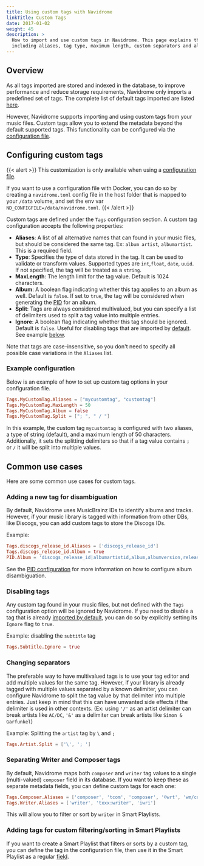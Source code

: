```yaml
---
title: Using custom tags with Navidrome
linkTitle: Custom Tags
date: 2017-01-02
weight: 45
description: >
  How to import and use custom tags in Navidrome. This page explains the available options to configure custom tags,
  including aliases, tag type, maximum length, custom separators and album-level settings.
---
```


## Overview

As all tags imported are stored and indexed in the database, to improve performance and reduce storage requirements, 
Navidrome only imports a predefined set of tags. The complete list of default tags imported are listed 
[here][mappings].

However, Navidrome supports importing and using custom tags from your music files. Custom tags allow you to extend the 
metadata beyond the default supported tags. This functionality can be configured via the [configuration file][config].

## Configuring custom tags

{{< alert >}}
This customization is only available when using a [configuration file](/docs/usage/configuration-options).

If you want to use a configuration file with Docker, you can do so by creating a `navidrome.toml` config file in the
host folder that is mapped to your `/data` volume, and set the env var `ND_CONFIGFILE=/data/navidrome.toml`.
{{< /alert >}}


Custom tags are defined under the `Tags` configuration section. A custom tag configuration accepts the following properties:

- **Aliases**: A list of all alternative names that can found in your music files, but should be considered the same tag. 
  Ex: `album artist`, `albumartist`. This is a required field.
- **Type**: Specifies the type of data stored in the tag. It can be used to validate or transform values. 
  Supported types are `int`,`float`, `date`, `uuid`. If not specified, the tag will be treated as a `string`.
- **MaxLength**: The length limit for the tag value. Default is 1024 characters.
- **Album**: A boolean flag indicating whether this tag applies to an album as well. Default is `false`. 
  If set to `true`, the tag will be considered when generating the [PID][pid] for an album.
- **Split**: Tags are always considered multivalued, but you can specify a list of delimiters used to split a tag value 
   into multiple entries.  
- **Ignore**: A boolean flag indicating whether this tag should be ignored. Default is `false`. Useful for disabling tags
  that are imported by [default][mappings]. See example [below](#disabling-tags).

Note that tags are case-insensitive, so you don't need to specify all possible case variations in the `Aliases` list.

### Example configuration
Below is an example of how to set up custom tag options in your configuration file.
```toml
Tags.MyCustomTag.Aliases = ["mycustomtag", "customtag"]
Tags.MyCustomTag.MaxLength = 50
Tags.MyCustomTag.Album = false
Tags.MyCustomTag.Split = ["; ", " / "]
```

In this example, the custom tag `mycustomtag` is configured with two aliases, a type of string (default), and a maximum 
length of 50 characters. Additionally, it sets the splitting delimiters so that if a tag value contains `; ` or ` / ` 
it will be split into multiple values.

## Common use cases

Here are some common use cases for custom tags.

### Adding a new tag for disambiguation
By default, Navidrome uses MusicBrainz IDs to identify albums and tracks. However, if your music library is tagged with 
information from other DBs, like Discogs, you can add custom tags to store the Discogs IDs.

Example:
```toml
Tags.discogs_release_id.Aliases = ['discogs_release_id']
Tags.discogs_release_id.Album = true
PID.Album = 'discogs_release_id|albumartistid,album,albumversion,releasedate'
```

See the [PID configuration][pid] for more information on how to configure album disambiguation.

### Disabling tags
Any custom tag found in your music files, but not defined with the `Tags` configuration option will be ignored by 
Navidrome. If you need to disable a tag that is already [imported by default][mappings], you can do so by explicitly
setting its `Ignore` flag to `true`.

Example: disabling the `subtitle` tag 
```toml
Tags.Subtitle.Ignore = true
```

### Changing separators
The preferable way to have multivalued tags is to use your tag editor and add multiple values for the same tag.
However, if your library is already tagged with multiple values separated by a known delimiter, you can configure
Navidrome to split the tag value by that delimiter into multiple entries. Just keep in mind that this can have unwanted
side effects if the delimiter is used in other contexts. (Ex: using `'/'` as an artist delimiter can break artists like 
`AC/DC`, `'&'` as a delimiter can break artists like `Simon & Garfunkel`)

Example: Splitting the `artist` tag by `\` and `; `
```toml
Tags.Artist.Split = ['\', '; ']
```
### Separating Writer and Composer tags
By default, Navidrome maps both `composer` and `writer` tag values to a single (multi-valued) `composer` field in its 
database. If you want to keep these as separate metadata fields, you can define custom tags for each one:
```toml
Tags.Composer.Aliases = ['composer', 'tcom', 'composer', '©wrt', 'wm/composer', 'imus']
Tags.Writer.Aliases = ['writer', 'txxx:writer', 'iwri']
```

This will allow you to filter or sort by `writer` in Smart Playlists.

### Adding tags for custom filtering/sorting in Smart Playlists
If you want to create a Smart Playlist that filters or sorts by a custom tag, you can define the tag in the
configuration file, then use it in the Smart Playlist as a regular 
[field](/docs/usage/smartplaylists/#additional-resources).


[config]: /docs/usage/configuration-options
[mappings]: https://github.com/navidrome/navidrome/blob/master/resources/mappings.yaml
[pid]: /docs/usage/pids

